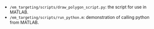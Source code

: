 - `/em_targeting/scripts/draw_polygon_script.py`: the script for use in MATLAB.
- `/em_targeting/scripts/run_python.m`: demonstration of calling python from MATLAB.